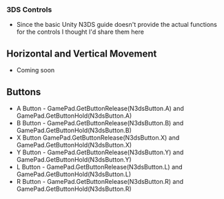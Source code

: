 ### 3DS Controls

* Since the basic Unity N3DS guide doesn't provide the actual functions for the controls I thought I'd share them here

## Horizontal and Vertical Movement

* Coming soon

## Buttons

* A Button - GamePad.GetButtonRelease(N3dsButton.A)      and     GamePad.GetButtonHold(N3dsButton.A)
* B Button - GamePad.GetButtonRelease(N3dsButton.B)      and     GamePad.GetButtonHold(N3dsButton.B)
* X Button GamePad.GetButtonRelease(N3dsButton.X)        and     GamePad.GetButtonHold(N3dsButton.X)
* Y Button - GamePad.GetButtonRelease(N3dsButton.Y)      and     GamePad.GetButtonHold(N3dsButton.Y)
* L Button - GamePad.GetButtonRelease(N3dsButton.L)      and     GamePad.GetButtonHold(N3dsButton.L)
* R Button - GamePad.GetButtonRelease(N3dsButton.R)      and     GamePad.GetButtonHold(N3dsButton.R)
